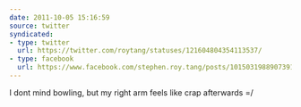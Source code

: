 ```yaml
---
date: 2011-10-05 15:16:59
source: twitter
syndicated:
- type: twitter
  url: https://twitter.com/roytang/statuses/121604804354113537/
- type: facebook
  url: https://www.facebook.com/stephen.roy.tang/posts/10150319889073912
---
```


I dont mind bowling, but my right arm feels like crap afterwards =/